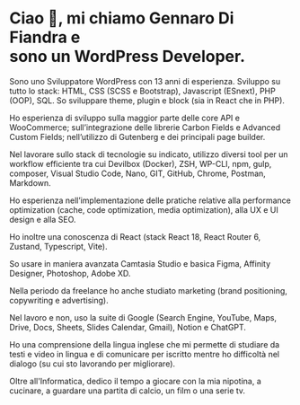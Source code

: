 # Ciao 👋, mi chiamo Gennaro Di Fiandra e <br>sono un WordPress Developer.

Sono uno Sviluppatore WordPress con 13 anni di esperienza. Sviluppo su tutto lo stack: HTML, CSS (SCSS e Bootstrap), Javascript (ESnext), PHP (OOP), SQL. So sviluppare theme, plugin e block (sia in React che in PHP).

Ho esperienza di sviluppo sulla maggior parte delle core API e WooCommerce; sull’integrazione delle librerie Carbon Fields e Advanced Custom Fields; nell’utilizzo di Gutenberg e dei principali page builder.

Nel lavorare sullo stack di tecnologie su indicato, utilizzo diversi tool per un workflow efficiente tra cui Devilbox (Docker), ZSH, WP-CLI, npm, gulp, composer, Visual Studio Code, Nano, GIT, GitHub, Chrome, Postman, Markdown.

Ho esperienza nell’implementazione delle pratiche relative alla performance optimization (cache, code optimization, media optimization), alla UX e UI design e alla SEO.

Ho inoltre una conoscenza di React (stack React 18, React Router 6, Zustand, Typescript, Vite).

So usare in maniera avanzata Camtasia Studio e basica Figma, Affinity Designer, Photoshop, Adobe XD.

Nella periodo da freelance ho anche studiato marketing (brand positioning, copywriting e advertising).

Nel lavoro e non, uso la suite di Google (Search Engine, YouTube, Maps, Drive, Docs, Sheets, Slides Calendar, Gmail), Notion e ChatGPT.

Ho una comprensione della lingua inglese che mi permette di studiare da testi e video in lingua e di comunicare per iscritto mentre ho difficoltà nel dialogo (su cui sto lavorando per migliorare).

Oltre all'Informatica, dedico il tempo a giocare con la mia nipotina, a cucinare, a guardare una partita di calcio, un film o una serie tv.
